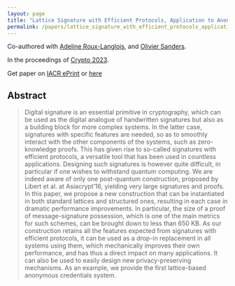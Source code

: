 ```yaml
---
layout: page
title: "Lattice Signature with Efficient Protocols, Application to Anonymous Credentials"
permalink: /papers/lattice_signature_with_efficient_protocols_application_to_anonymous_credentials
---
```


Co-authored with [Adeline Roux-Langlois](https://people.irisa.fr/Adeline.Roux-Langlois/), and [Olivier Sanders](https://crypto.orange-labs.fr/acg/people/peopleProfil.php?id=226).    

In the proceedings of [Crypto 2023](https://link.springer.com/chapter/10.1007/978-3-031-38545-2_12).  

Get paper on [IACR ePrint](https://eprint.iacr.org/2022/509) or [here](/assets/pub/JRS23_Lattice_SEP_and_AC.pdf)

## Abstract
> Digital signature is an essential primitive in cryptography, which can be used as the digital analogue of handwritten signatures but also as a building block for more complex systems. In the latter case, signatures with specific features are needed, so as to smoothly interact with the other components of the systems, such as zero-knowledge proofs. This has given rise to so-called signatures with efficient protocols, a versatile tool that has been used in countless applications. Designing such signatures is however quite difficult, in particular if one wishes to withstand quantum computing. We are indeed aware of only one post-quantum construction, proposed by Libert et al. at Asiacrypt’16, yielding very large signatures and proofs.  
In this paper, we propose a new construction that can be instantiated in both standard lattices and structured ones, resulting in each case in dramatic performance improvements. In particular, the size of a proof of message-signature possession, which is one of the main metrics for such schemes, can be brought down to less than 650 KB. As our construction retains all the features expected from signatures with efficient protocols, it can be used as a drop-in replacement in all systems using them, which mechanically improves their own performance, and has thus a direct impact on many applications. It can also be used to easily design new privacy-preserving mechanisms. As an example, we provide the first lattice-based anonymous credentials system.